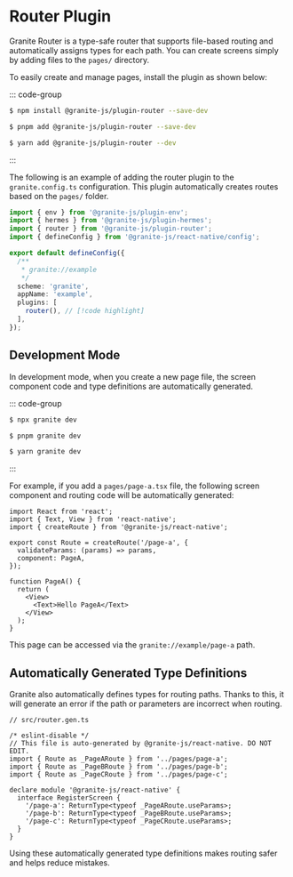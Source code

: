 # Router Plugin

Granite Router is a type-safe router that supports file-based routing and automatically assigns types for each path. You can create screens simply by adding files to the `pages/` directory.

To easily create and manage pages, install the plugin as shown below:

::: code-group

```sh [npm]
$ npm install @granite-js/plugin-router --save-dev
```

```sh [pnpm]
$ pnpm add @granite-js/plugin-router --save-dev
```

```sh [yarn]
$ yarn add @granite-js/plugin-router --dev
```

:::

The following is an example of adding the router plugin to the `granite.config.ts` configuration. This plugin automatically creates routes based on the `pages/` folder.

```ts
import { env } from '@granite-js/plugin-env';
import { hermes } from '@granite-js/plugin-hermes';
import { router } from '@granite-js/plugin-router';
import { defineConfig } from '@granite-js/react-native/config';

export default defineConfig({
  /**
   * granite://example
   */
  scheme: 'granite',
  appName: 'example',
  plugins: [
    router(), // [!code highlight]
  ],
});

```

## Development Mode

In development mode, when you create a new page file, the screen component code and type definitions are automatically generated.

::: code-group

```sh [npm]
$ npx granite dev
```

```sh [pnpm]
$ pnpm granite dev
```

```sh [yarn]
$ yarn granite dev
```

:::

For example, if you add a `pages/page-a.tsx` file, the following screen component and routing code will be automatically generated:

```tsx
import React from 'react';
import { Text, View } from 'react-native';
import { createRoute } from '@granite-js/react-native';

export const Route = createRoute('/page-a', {
  validateParams: (params) => params,
  component: PageA,
});

function PageA() {
  return (
    <View>
      <Text>Hello PageA</Text>
    </View>
  );
}
```

This page can be accessed via the `granite://example/page-a` path.

## Automatically Generated Type Definitions

Granite also automatically defines types for routing paths. Thanks to this, it will generate an error if the path or parameters are incorrect when routing.

```tsx
// src/router.gen.ts

/* eslint-disable */
// This file is auto-generated by @granite-js/react-native. DO NOT EDIT.
import { Route as _PageARoute } from '../pages/page-a';
import { Route as _PageBRoute } from '../pages/page-b';
import { Route as _PageCRoute } from '../pages/page-c';

declare module '@granite-js/react-native' {
  interface RegisterScreen {
    '/page-a': ReturnType<typeof _PageARoute.useParams>;
    '/page-b': ReturnType<typeof _PageBRoute.useParams>;
    '/page-c': ReturnType<typeof _PageCRoute.useParams>;
  }
}
```

Using these automatically generated type definitions makes routing safer and helps reduce mistakes.
